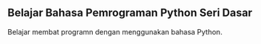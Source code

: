 ## Belajar Bahasa Pemrograman Python Seri Dasar

Belajar membat programn dengan menggunakan bahasa Python.
